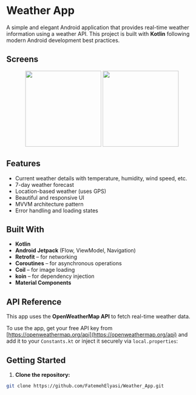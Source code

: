 #  Weather App

A simple and elegant Android application that provides real-time weather information using a weather API. This project is built with **Kotlin** following modern Android development best practices.

##  Screens

<div align="center">
  <img src="https://github.com/user-attachments/assets/8317a1d8-e491-45c0-86b3-135cfe803d99" width="200"/>
  <img src="https://github.com/user-attachments/assets/13dfded0-fc8a-404e-abc4-e5f4a7b2f8d1" width="200"/>
</div>



##  Features

- Current weather details with temperature, humidity, wind speed, etc.
- 7-day weather forecast
- Location-based weather (uses GPS)
- Beautiful and responsive UI
- MVVM architecture pattern
- Error handling and loading states



##  Built With

- **Kotlin**
- **Android Jetpack** (Flow, ViewModel, Navigation)
- **Retrofit** – for networking
- **Coroutines** – for asynchronous operations
- **Coil** – for image loading
- **koin** – for dependency injection
- **Material Components**


##  API Reference

This app uses the **OpenWeatherMap API** to fetch real-time weather data.

To use the app, get your free API key from [https://openweathermap.org/api](https://openweathermap.org/api) and add it to your `Constants.kt` or inject it securely via `local.properties`:



##  Getting Started

1. **Clone the repository:**

```bash
git clone https://github.com/FatemehElyasi/Weather_App.git
